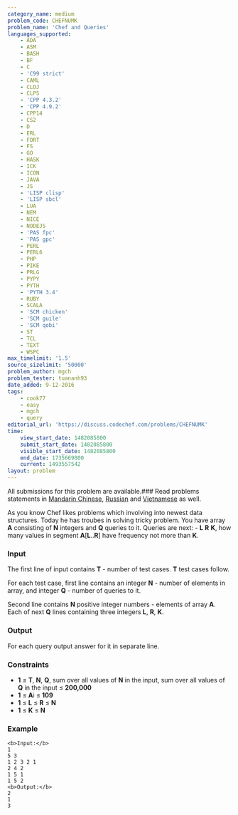 ```yaml
---
category_name: medium
problem_code: CHEFNUMK
problem_name: 'Chef and Queries'
languages_supported:
    - ADA
    - ASM
    - BASH
    - BF
    - C
    - 'C99 strict'
    - CAML
    - CLOJ
    - CLPS
    - 'CPP 4.3.2'
    - 'CPP 4.9.2'
    - CPP14
    - CS2
    - D
    - ERL
    - FORT
    - FS
    - GO
    - HASK
    - ICK
    - ICON
    - JAVA
    - JS
    - 'LISP clisp'
    - 'LISP sbcl'
    - LUA
    - NEM
    - NICE
    - NODEJS
    - 'PAS fpc'
    - 'PAS gpc'
    - PERL
    - PERL6
    - PHP
    - PIKE
    - PRLG
    - PYPY
    - PYTH
    - 'PYTH 3.4'
    - RUBY
    - SCALA
    - 'SCM chicken'
    - 'SCM guile'
    - 'SCM qobi'
    - ST
    - TCL
    - TEXT
    - WSPC
max_timelimit: '1.5'
source_sizelimit: '50000'
problem_author: mgch
problem_tester: tuananh93
date_added: 9-12-2016
tags:
    - cook77
    - easy
    - mgch
    - query
editorial_url: 'https://discuss.codechef.com/problems/CHEFNUMK'
time:
    view_start_date: 1482085800
    submit_start_date: 1482085800
    visible_start_date: 1482085800
    end_date: 1735669800
    current: 1493557542
layout: problem
---
```

All submissions for this problem are available.###  Read problems statements in [Mandarin Chinese](http://www.codechef.com/download/translated/COOK77/mandarin/CHEFARRB.pdf), [Russian](http://www.codechef.com/download/translated/COOK77/russian/CHEFARRB.pdf) and [Vietnamese](http://www.codechef.com/download/translated/COOK77/vietnamese/CHEFARRB.pdf) as well.

As you know Chef likes problems which involving into newest data structures. Today he has troubes in solving tricky problem. You have array **A** consisting of **N** integers and **Q** queries to it. Queries are next: - **L** **R** **K**, how many values in segment **A**\[**L**..**R**\] have frequency not more than **K**.

### Input

The first line of input contains **T** - number of test cases. **T** test cases follow.

For each test case, first line contains an integer **N** - number of elements in array, and integer **Q** - number of queries to it.

Second line contains **N** positive integer numbers - elements of array **A**. Each of next **Q** lines containing three integers **L**, **R**, **K**.

### Output

For each query output answer for it in separate line.

### Constraints

- **1** ≤ **T**, **N**, **Q**, sum over all values of **N** in the input, sum over all values of **Q** in the input ≤ **200,000**
- **1** ≤ **A**i ≤ **109**
- **1** ≤ **L** ≤ **R** ≤ **N**
- **1** ≤ **K** ≤ **N**

### Example

```
<b>Input:</b>
1
5 3
1 2 3 2 1
2 4 2
1 5 1
1 5 2
<b>Output:</b>
2
1
3


```